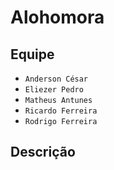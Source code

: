 # Alohomora

## Equipe

* `Anderson César`
* `Eliezer Pedro`
* `Matheus Antunes` 
* `Ricardo Ferreira` 
* `Rodrigo Ferreira` 

## Descrição
